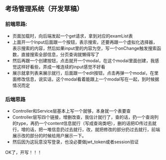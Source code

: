 ## 考场管理系统（开发草稿）

### 前端思路:

- 页面加载时，向后端发起一个get请求，拿到对应的examList表
- 上面开一个Input后面跟一个按钮，表示搜索，还要再跟一个虚拟化选择器，表示搜索的内容，然后如果input里的内容为空，写一个onChange触发搜索函数，直接搜索全部信息，分页查询就懒得写了
- 然后再跟一个创建按钮，点击就开一个modal，在这个modal里面创建，我感觉这样好看些，弄成一堆连续的input感觉不好看
- 展示就拿列表来展示就行，后面跟一个edit按钮，点击再弹一个modal，在里面修改信息，说实话，这个modal看着能跟上一个modal写在一起，到时候据情况而定

### 后端思路

- Controller和Service层基本上写一个就够，本身就一个表要查
- Controller层写四个链接，增删改查，我估计就行了，查的话，扔一个查询列的type，再扔一个content信息就行（写成查询类吧），删的话把ID传过去就行，增的话，把一堆信息扔过去就行，改，就把修改的部分扔过去就行，前端展示改的部分的时候给用户展示一下。
- 然后因为这玩意没写登录，也没必要做jwt_token或者session验证

OK了，开写！！！
